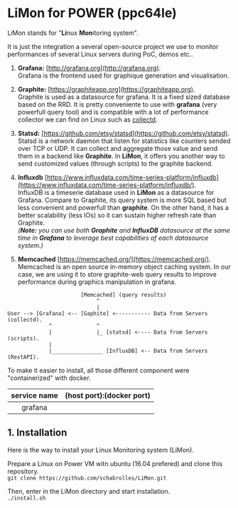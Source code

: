 # LiMon for POWER (ppc64le)

LiMon stands for "**Li**nux **Mon**itoring system".

It is just the integration a several open-source project we use to monitor performances of several Linux servers during PoC, demos etc..

1. **Grafana:** [http://grafana.org](http://grafana.org).  
Grafana is the frontend used for graphique generation and visualisation.

2. **Graphite:** [https://graphiteapp.org](https://graphiteapp.org).  
Graphite is used as a datasource for grafana. It is a fixed sized database based on the RRD. It is pretty conveniente to use with **grafana** (very powerfull query tool) and is compatible with a lot of performance collector we can find on Linux such as [collectd](https://collectd.org).  

3. **Statsd:** [https://github.com/etsy/statsd](https://github.com/etsy/statsd).  
Statsd is a network daemon that listen for statistics like counters sended over TCP or UDP. It can collect and aggregate those value and send them in a backend like **Graphite**. In **LiMon**, it offers you another way to send customized values (through scripts) to the graphite backend. 

4. **Influxdb** [https://www.influxdata.com/time-series-platform/influxdb](https://www.influxdata.com/time-series-platform/influxdb/).  
InfluxDB is a timeserie database used in **LiMon** as a datasource for Grafana. Compare to Graphite, its query system is more SQL based but less convenient and powerfull than **graphite**. On the other hand, it has a better scalability (less IOs) so it can sustain higher refresh rate than Graphite.  
*(__Note:__ you can use both **Graphite** and **InfluxDB** datasource at the same time in **Grafana** to leverage best capabilities of each datasource system.)*

5. **Memcached** [https://memcached.org/](https://memcached.org/).  
Memcached is an open source in-memory object caching system. In our case, we are using it to store graphite-web query results to improve performance during graphics manipulation in grafana.


```
                       [Memcached] (query results)     
                            ^
                            |
User --> [Grafana] <-- [Gaphite] <----------- Data from Servers (collectd).  
             ^              ^  
             |              |_ [statsd] <---- Data from Servers (scripts).  
             |
             |________________ [InfluxDB] <-- Data from Servers (RestAPI).
```

To make it easier to install, all those different component were "containerized"
 with docker.
 
 | service name | (host port):(docker port) |
 |:------------:|:-------------------------:| 
 |grafana|
 
## 1. Installation

Here is the way to install your Linux Monitoring system (LiMon).

Prepare a Linux on Power VM witn ubuntu (16.04 prefered) and clone this repository.  
`git clone https://github.com/schabrolles/LiMon.git`

Then, enter in the LiMon directory and start installation.   
`./install.sh`
